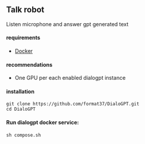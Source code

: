 ## Talk robot
Listen microphone and answer gpt generated text
#### requirements
- [Docker](https://docs.docker.com/engine/install/ubuntu/)
#### recommendations
- One GPU per each enabled dialogpt instance
#### installation
```
git clone https://github.com/format37/DialoGPT.git
cd DialoGPT
```
#### Run dialogpt docker service:   
```
sh compose.sh
```